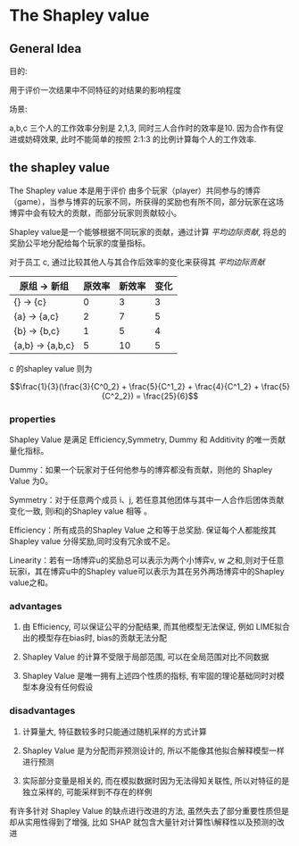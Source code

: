 # The Shapley value

## General Idea

目的:

用于评价一次结果中不同特征的对结果的影响程度

场景:

a,b,c 三个人的工作效率分别是 2,1,3, 同时三人合作时的效率是10. 因为合作有促进或妨碍效果, 此时不能简单的按照 2:1:3 的比例计算每个人的工作效率.

## the shapley value

The Shapley value 本是用于评价
由多个玩家（player）共同参与的博弈（game），当参与博弈的玩家不同，所获得的奖励也有所不同，部分玩家在这场博弈中会有较大的贡献，而部分玩家则贡献较小。

Shapley value是一个能够根据不同玩家的贡献，通过计算 *平均边际贡献*, 将总的奖励公平地分配给每个玩家的度量指标。

对于员工 c, 通过比较其他人与其合作后效率的变化来获得其 *平均边际贡献*

|原组 -> 新组|原效率|新效率| 变化 |
|----|----|----|----|
|{} -> {c} |  0  |  3  |  3 |
|{a} -> {a,c} |  2  |  7  |  5 |
|{b} -> {b,c} |  1  |  5  |  4 |
|{a,b} -> {a,b,c} |  5  |  10  |  5 |

c 的shapley value 则为 

$$\frac{1}{3}(\frac{3}{C^0_2} + \frac{5}{C^1_2} + \frac{4}{C^1_2} + \frac{5}{C^2_2}) = \frac{25}{6}$$

### properties

Shapley Value 是满足 Efficiency,Symmetry, Dummy 和 Additivity 的唯一贡献量化指标。

Dummy：如果一个玩家对于任何他参与的博弈都没有贡献，则他的 Shapley Value 为0。

Symmetry：对于任意两个成员 i、j, 若任意其他团体与其中一人合作后团体贡献变化一致, 则i和j的Shapley value 相等 。

Efficiency：所有成员的Shapley Value 之和等于总奖励. 保证每个人都能按其 Shapley value 分得奖励,同时没有冗余或不足。

Linearity：若有一场博弈u的奖励总可以表示为两个小博弈v, w 之和,则对于任意玩家i，其在博弈u中的Shapley value可以表示为其在另外两场博弈中的Shapley value之和。

### advantages

1. 由 Efficiency, 可以保证公平的分配结果, 而其他模型无法保证, 例如 LIME拟合出的模型存在bias时, bias的贡献无法分配

2. Shapley Value 的计算不受限于局部范围, 可以在全局范围对比不同数据

3. Shapley Value 是唯一拥有上述四个性质的指标, 有牢固的理论基础同时对模型本身没有任何假设

### disadvantages

1. 计算量大, 特征数较多时只能通过随机采样的方式计算

2. Shapley Value 是为分配而非预测设计的, 所以不能像其他拟合解释模型一样进行预测

3. 实际部分变量是相关的, 而在模拟数据时因为无法得知关联性, 所以对特征的是独立采样的, 可能采样到不存在的样例

有许多针对 Shapley Value 的缺点进行改进的方法, 虽然失去了部分重要性质但是却从实用性得到了增强,  比如 SHAP 就包含大量针对计算性\解释性以及预测的改进
